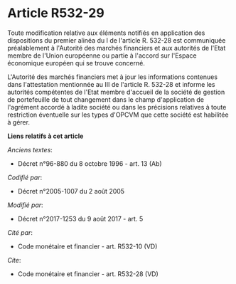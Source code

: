# Article R532-29

Toute modification relative aux éléments notifiés en application des dispositions du premier alinéa du I de l'article R.
532-28 est communiquée préalablement à l'Autorité des marchés financiers et aux autorités de l'Etat membre de l'Union
européenne ou partie à l'accord sur l'Espace économique européen qui se trouve concerné. 

L'Autorité des marchés financiers met à jour les informations contenues dans l'attestation mentionnée au III de l'article R.
532-28 et informe les autorités compétentes de l'Etat membre d'accueil de la société de gestion de portefeuille de tout
changement dans le champ d'application de l'agrément accordé à ladite société ou dans les précisions relatives à toute
restriction éventuelle sur les types d'OPCVM que cette société est habilitée à gérer.

**Liens relatifs à cet article**

_Anciens textes_:

  - Décret n°96-880 du 8 octobre 1996 - art. 13 (Ab)

_Codifié par_:

  - Décret n°2005-1007 du 2 août 2005

_Modifié par_:

  - Décret n°2017-1253 du 9 août 2017 - art. 5

_Cité par_:

  - Code monétaire et financier - art. R532-10 (VD)

_Cite_:

  - Code monétaire et financier - art. R532-28 (VD)
